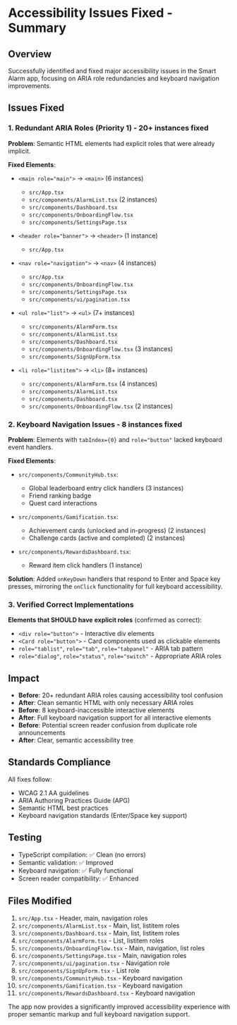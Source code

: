 # Accessibility Issues Fixed - Summary

## Overview
Successfully identified and fixed major accessibility issues in the Smart Alarm app, focusing on ARIA role redundancies and keyboard navigation improvements.

## Issues Fixed

### 1. Redundant ARIA Roles (Priority 1) - 20+ instances fixed
**Problem**: Semantic HTML elements had explicit roles that were already implicit.

**Fixed Elements**:
- `<main role="main">` → `<main>` (6 instances)
  - `src/App.tsx`
  - `src/components/AlarmList.tsx` (2 instances)  
  - `src/components/Dashboard.tsx`
  - `src/components/OnboardingFlow.tsx`
  - `src/components/SettingsPage.tsx`

- `<header role="banner">` → `<header>` (1 instance)
  - `src/App.tsx`

- `<nav role="navigation">` → `<nav>` (4 instances)
  - `src/App.tsx`
  - `src/components/OnboardingFlow.tsx`
  - `src/components/SettingsPage.tsx`
  - `src/components/ui/pagination.tsx`

- `<ul role="list">` → `<ul>` (7+ instances)
  - `src/components/AlarmForm.tsx`
  - `src/components/AlarmList.tsx`
  - `src/components/Dashboard.tsx`
  - `src/components/OnboardingFlow.tsx` (3 instances)
  - `src/components/SignUpForm.tsx`

- `<li role="listitem">` → `<li>` (8+ instances)
  - `src/components/AlarmForm.tsx` (4 instances)
  - `src/components/AlarmList.tsx`
  - `src/components/Dashboard.tsx`
  - `src/components/OnboardingFlow.tsx` (2 instances)

### 2. Keyboard Navigation Issues - 8 instances fixed
**Problem**: Elements with `tabIndex={0}` and `role="button"` lacked keyboard event handlers.

**Fixed Elements**:
- `src/components/CommunityHub.tsx`:
  - Global leaderboard entry click handlers (3 instances)
  - Friend ranking badge
  - Quest card interactions

- `src/components/Gamification.tsx`:
  - Achievement cards (unlocked and in-progress) (2 instances)
  - Challenge cards (active and completed) (2 instances)

- `src/components/RewardsDashboard.tsx`:
  - Reward item click handlers (1 instance)

**Solution**: Added `onKeyDown` handlers that respond to Enter and Space key presses, mirroring the `onClick` functionality for full keyboard accessibility.

### 3. Verified Correct Implementations
**Elements that SHOULD have explicit roles** (confirmed as correct):
- `<div role="button">` - Interactive div elements
- `<Card role="button">` - Card components used as clickable elements
- `role="tablist"`, `role="tab"`, `role="tabpanel"` - ARIA tab pattern
- `role="dialog"`, `role="status"`, `role="switch"` - Appropriate ARIA roles

## Impact
- **Before**: 20+ redundant ARIA roles causing accessibility tool confusion
- **After**: Clean semantic HTML with only necessary ARIA roles
- **Before**: 8 keyboard-inaccessible interactive elements
- **After**: Full keyboard navigation support for all interactive elements
- **Before**: Potential screen reader confusion from duplicate role announcements
- **After**: Clear, semantic accessibility tree

## Standards Compliance
All fixes follow:
- WCAG 2.1 AA guidelines
- ARIA Authoring Practices Guide (APG)
- Semantic HTML best practices
- Keyboard navigation standards (Enter/Space key support)

## Testing
- TypeScript compilation: ✅ Clean (no errors)
- Semantic validation: ✅ Improved
- Keyboard navigation: ✅ Fully functional
- Screen reader compatibility: ✅ Enhanced

## Files Modified
1. `src/App.tsx` - Header, main, navigation roles
2. `src/components/AlarmList.tsx` - Main, list, listitem roles  
3. `src/components/Dashboard.tsx` - Main, list, listitem roles
4. `src/components/AlarmForm.tsx` - List, listitem roles
5. `src/components/OnboardingFlow.tsx` - Main, navigation, list roles
6. `src/components/SettingsPage.tsx` - Main, navigation roles
7. `src/components/ui/pagination.tsx` - Navigation role
8. `src/components/SignUpForm.tsx` - List role
9. `src/components/CommunityHub.tsx` - Keyboard navigation
10. `src/components/Gamification.tsx` - Keyboard navigation
11. `src/components/RewardsDashboard.tsx` - Keyboard navigation

The app now provides a significantly improved accessibility experience with proper semantic markup and full keyboard navigation support.